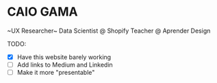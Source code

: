 # CAIO GAMA

~UX Researcher~ Data Scientist @ Shopify
Teacher @ Aprender Design

TODO:
- [x] Have this website barely working
- [ ] Add links to Medium and Linkedin
- [ ] Make it more "presentable" 
